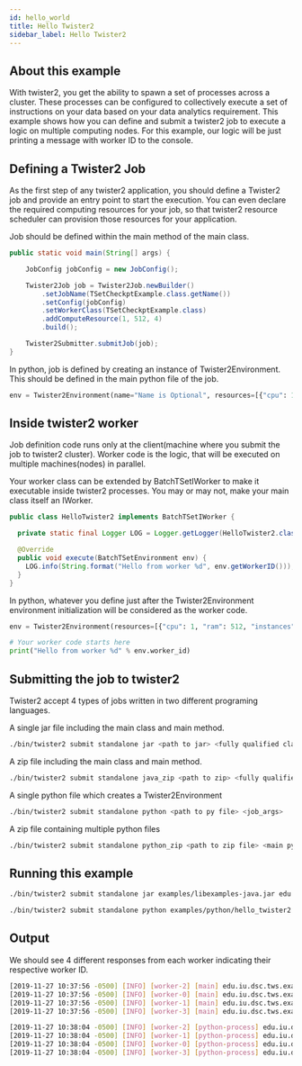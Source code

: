 ```yaml
---
id: hello_world
title: Hello Twister2
sidebar_label: Hello Twister2
---
```


## About this example

With twister2, you get the ability to spawn a set of processes across
a cluster. These processes can be configured to collectively execute a set of instructions on your data based on your data analytics requirement. This example
shows how you can define and submit a twister2 job to execute a logic on multiple computing nodes. For this example, our logic will be just printing a message with worker ID to the console.

## Defining a Twister2 Job

As the first step of any twister2 application, you should define a Twister2 job and provide an entry point to start the execution. You can even declare the required
computing resources for your job, so that twister2 resource scheduler can 
provision those resources for your application.

<!--DOCUSAURUS_CODE_TABS-->
<!--Java-->
Job should be defined within the main method of the main class.
```java
public static void main(String[] args) {

    JobConfig jobConfig = new JobConfig();

    Twister2Job job = Twister2Job.newBuilder()
        .setJobName(TSetCheckptExample.class.getName())
        .setConfig(jobConfig)
        .setWorkerClass(TSetCheckptExample.class)
        .addComputeResource(1, 512, 4)
        .build();

    Twister2Submitter.submitJob(job);
}
```

<!--Python-->
In python, job is defined by creating an instance of Twister2Environment. This should be defined in the main python file of the job.

```python
env = Twister2Environment(name="Name is Optional", resources=[{"cpu": 1, "ram": 512, "instances": 4}], config={"Config dictionary is also optional": True})
```

<!--END_DOCUSAURUS_CODE_TABS-->

## Inside twister2 worker

Job definition code runs only at the client(machine where you submit the job to twister2 cluster). Worker code is the logic, that will be executed on multiple machines(nodes) in parallel.

<!--DOCUSAURUS_CODE_TABS-->
<!--Java-->
Your worker class can be extended by BatchTSetIWorker to make it executable inside twister2 processes.
You may or may not, make your main class itself an IWorker.

```java
public class HelloTwister2 implements BatchTSetIWorker {

  private static final Logger LOG = Logger.getLogger(HelloTwister2.class.getName());

  @Override
  public void execute(BatchTSetEnvironment env) {
    LOG.info(String.format("Hello from worker %d", env.getWorkerID()));
  }
}
```

<!--Python-->
In python, whatever you define just after the Twister2Environment environment initialization
will be considered as the worker code.

```python
env = Twister2Environment(resources=[{"cpu": 1, "ram": 512, "instances": 4}])

# Your worker code starts here
print("Hello from worker %d" % env.worker_id)
```
<!--END_DOCUSAURUS_CODE_TABS-->

## Submitting the job to twister2

Twister2 accept 4 types of jobs written in two different programing languages.

<!--DOCUSAURUS_CODE_TABS-->
<!--Java Jar-->
A single jar file including the main class and main method.
```bash
./bin/twister2 submit standalone jar <path to jar> <fully qualified class name of main class> <job_args>
```

<!--Java Zip-->
A zip file including the main class and main method.
```bash
./bin/twister2 submit standalone java_zip <path to zip> <fully qualified class name of main class> <job_args>
```

<!--Python File-->
A single python file which creates a Twister2Environment
```bash
./bin/twister2 submit standalone python <path to py file> <job_args>
```

<!--Python Zip-->
A zip file containing multiple python files
```bash
./bin/twister2 submit standalone python_zip <path to zip file> <main python file> <job_args>
```
<!--END_DOCUSAURUS_CODE_TABS-->

## Running this example

<!--DOCUSAURUS_CODE_TABS-->
<!--Java-->
```bash
./bin/twister2 submit standalone jar examples/libexamples-java.jar edu.iu.dsc.tws.examples.tset.tutorial.simple.hello.HelloTwister2
```
<!--Python-->
```bash
./bin/twister2 submit standalone python examples/python/hello_twister2.py
```
<!--END_DOCUSAURUS_CODE_TABS-->

## Output

We should see 4 different responses from each worker indicating their respective worker ID.

<!--DOCUSAURUS_CODE_TABS-->
<!--Java-->
```bash
[2019-11-27 10:37:56 -0500] [INFO] [worker-2] [main] edu.iu.dsc.tws.examples.tset.tutorial.simple.hello.HelloTwister2: Hello from worker 2  
[2019-11-27 10:37:56 -0500] [INFO] [worker-0] [main] edu.iu.dsc.tws.examples.tset.tutorial.simple.hello.HelloTwister2: Hello from worker 0  
[2019-11-27 10:37:56 -0500] [INFO] [worker-1] [main] edu.iu.dsc.tws.examples.tset.tutorial.simple.hello.HelloTwister2: Hello from worker 1  
[2019-11-27 10:37:56 -0500] [INFO] [worker-3] [main] edu.iu.dsc.tws.examples.tset.tutorial.simple.hello.HelloTwister2: Hello from worker 3  
```
<!--Python-->
```bash
[2019-11-27 10:38:04 -0500] [INFO] [worker-2] [python-process] edu.iu.dsc.tws.python.PythonWorker: Hello from worker 2  
[2019-11-27 10:38:04 -0500] [INFO] [worker-1] [python-process] edu.iu.dsc.tws.python.PythonWorker: Hello from worker 1  
[2019-11-27 10:38:04 -0500] [INFO] [worker-0] [python-process] edu.iu.dsc.tws.python.PythonWorker: Hello from worker 0  
[2019-11-27 10:38:04 -0500] [INFO] [worker-3] [python-process] edu.iu.dsc.tws.python.PythonWorker: Hello from worker 3  
```
<!--END_DOCUSAURUS_CODE_TABS-->